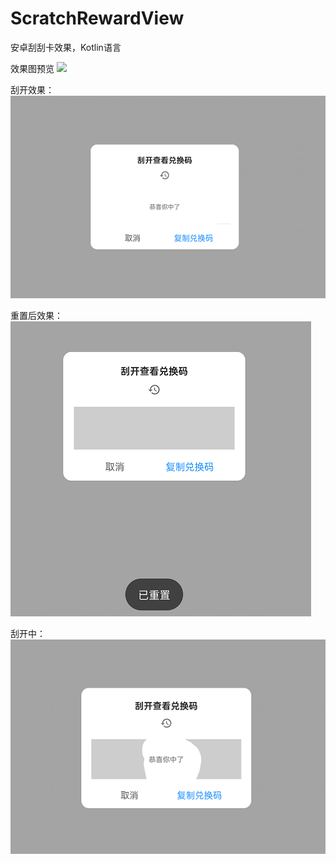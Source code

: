 # ScratchRewardView
安卓刮刮卡效果，Kotlin语言

效果图预览
![](https://github.com/zlw513/ScratchRewardView/blob/master/images/1647160635731.gif)


刮开效果：
![](https://github.com/zlw513/ScratchRewardView/blob/master/images/mmexport1646054786829.png)

重置后效果：
![](https://github.com/zlw513/ScratchRewardView/blob/master/images/mmexport1646054789140.png)

刮开中：
![](https://github.com/zlw513/ScratchRewardView/blob/master/images/mmexport1646054791388.png)

